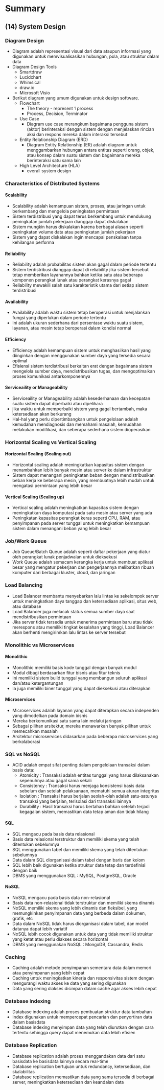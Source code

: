 # Summary

## (14) System Design

### Diagram Design
- Diagram adalah representasi visual dari data ataupun informasi yang digunakan untuk memvisualisasikan hubungan, pola, atau struktur dalam data
- Diagram Design Tools
    - Smartdraw
    - Lucidchart
    - Whimsical
    - draw.io 
    - Microsoft Visio 
- Berikut diagram yang umum digunakan untuk design software.
    - Flowchart
        - The theory - represent 1 process
        - Process, Decision, Terminator
    - Use Case
        - Diagram use case merangkum bagaimana pengguna sistem (aktor) berinteraksi dengan sistem dengan menjelaskan rincian aksi dan respons mereka dalam interaksi tersebut
    - Entity Relationship Diagram (ERD)
        - Diagram Entity Relationship (ER) adalah diagram untuk menggambarkan hubungan antara entitas seperti orang, objek, atau konsep dalam suatu sistem dan bagaimana mereka berinteraksi satu sama lain
    - High Level Architecture (HLA)
        - overall system design

### Characteristics of Distributed Systems

#### Scalability
- Scalability adalah kemampuan sistem, proses, atau jaringan untuk berkembang dan mengelola peningkatan permintaan
- Sistem terdistribusi yang dapat terus berkembang untuk mendukung peningkatan jumlah pekerjaan dianggap dapat diskalakan
- Sistem mungkin harus diskalakan karena berbagai alasan seperti peningkatan volume data atau peningkatan jumlah pekerjaan
- Sistem yang dapat diskalakan ingin mencapai penskalaan tanpa kehilangan performa

#### Reliability
- Reliability adalah probabilitas sistem akan gagal dalam periode tertentu
- Sistem terdistribusi dianggap dapat di reliability jika sistem tersebut tetap memberikan layanannya bahkan ketika satu atau beberapa komponen perangkat lunak atau perangkat kerasnya gagal
- Reliability mewakili salah satu karakteristik utama dari setiap sistem terdistribusi

#### Availability
- Availability adalah waktu sistem tetap beroperasi untuk menjalankan fungsi yang diperlukan dalam periode tertentu
- Ini adalah ukuran sederhana dari persentase waktu suatu sistem, layanan, atau mesin tetap beroperasi dalam kondisi normal

#### Efficiency
- Efficiency adalah kemampuan sistem untuk menghasilkan hasil yang diinginkan dengan menggunakan sumber daya yang tersedia secara optimal
- Efisiensi sistem terdistribusi berkaitan erat dengan bagaimana sistem mengelola sumber daya, mendistribusikan tugas, dan mengoptimalkan proses komunikasi antarkomponennya

#### Serviceaility or Manageability
- Serviceaility or Manageability adalah kesederhanaan dan kecepatan suatu sistem dapat diperbaiki atau dipelihara
- jika waktu untuk memperbaiki sistem yang gagal bertambah, maka ketersediaan akan berkurang
- Hal-hal yang perlu dipertimbangkan untuk pengelolaan adalah kemudahan mendiagnosis dan memahami masalah, kemudahan melakukan modifikasi, dan seberapa sederhana sistem dioperasikan

### Horizontal Scaling vs Vertical Scaling

#### Horizontal Scaling (Scaling out)
- Horizontal scaling adalah meningkatkan kapasitas sistem dengan menambahkan lebih banyak mesin atau server ke dalam infrastruktur 
- Sistem dapat menangani peningkatan beban dengan mendistribusikan beban kerja ke beberapa mesin, yang membuatnya lebih mudah untuk mengatasi permintaan yang lebih besar

#### Vertical Scaling (Scaling up)
- Vertical scaling adalah meningkatkan kapasitas sistem dengan meningkatkan daya komputasi pada satu mesin atau server yang ada
- Peningkatan kapasitas perangkat keras seperti CPU, RAM, atau penyimpanan pada server tunggal untuk meningkatkan kemampuan sistem dalam menangani beban yang lebih besar

### Job/Work Queue
- Job Queue/Batch Queue adalah seperti daftar pekerjaan yang diatur oleh perangkat lunak penjadwalan untuk dieksekusi
- Work Queue adalah semacam kerangka kerja untuk membuat aplikasi besar yang mengatur pekerjaan dan pengerjaannya melibatkan ribuan komputer dari berbagai kluster, cloud, dan jaringan

### Load Balancing
- Load Balancer membantu menyebarkan lalu lintas ke sekelompok server untuk meningkatkan daya tanggap dan ketersediaan aplikasi, situs web, atau database
- Load Balancer juga melacak status semua sumber daya saat mendistribusikan permintaan
- Jika server tidak tersedia untuk menerima permintaan baru atau tidak merespons atau memiliki tingkat kesalahan yang tinggi, Load Balancer akan berhenti mengirimkan lalu lintas ke server tersebut

### Monolithic vs Microservices
#### Monolithic
- Monolithic memiliki basis kode tunggal dengan banyak modul
- Modul dibagi berdasarkan fitur bisnis atau fitur teknis
- Ini memiliki sistem build tunggal yang membangun seluruh aplikasi dan/atau ketergantungan
- Ia juga memiliki biner tunggal yang dapat dieksekusi atau diterapkan

#### Microservices
- Microservices adalah layanan yang dapat diterapkan secara independen yang dimodelkan pada domain bisnis
- Mereka berkomunikasi satu sama lain melalui jaringan
- Sebagai pilihan arsitektur, mereka menawarkan banyak pilihan untuk memecahkan masalah 
- Arsitektur microservices didasarkan pada beberapa microservices yang berkolaborasi

### SQL vs NoSQL
- ACID adalah empat sifat penting dalam pengelolaan transaksi dalam basis data:
    - Atomicity : Transaksi adalah entitas tunggal yang harus dilaksanakan sepenuhnya atau gagal sama sekali
    - Consistency : Transaksi harus menjaga konsistensi basis data sebelum dan setelah pelaksanaan, mematuhi semua aturan integritas
    - Isolation : Transaksi harus berjalan seolah-olah adalah satu-satunya transaksi yang berjalan, terisolasi dari transaksi lainnya
    - Durability : Hasil transaksi harus bertahan bahkan setelah terjadi kegagalan sistem, memastikan data tetap aman dan tidak hilang

#### SQL
- SQL mengacu pada basis data relasional
- Basis data relasional terstruktur dan memiliki skema yang telah ditentukan sebelumnya
- SQL menggunakan tabel dan memiliki skema yang telah ditentukan sebelumnya
- Data dalam SQL diorganisasi dalam tabel dengan baris dan kolom
- SQL lebih baik digunakan ketika struktur data tetap dan terdefinisi dengan baik
- DBMS yang menggunakan SQL : MySQL, PostgreSQL, Oracle

#### NoSQL
- NoSQL mengacu pada basis data non-relasional
- Basis data non-relasional tidak terstruktur dan memiliki skema dinamis
- NoSQL memiliki skema yang lebih dinamis dan fleksibel, yang memungkinkan penyimpanan data yang berbeda dalam dokumen, grafik, etc
- Data dalam NoSQL tidak harus diorganisasi dalam tabel, dan model datanya dapat lebih variatif
- NoSQL lebih cocok digunakan untuk data yang tidak memiliki struktur yang ketat atau perlu diakses secara horizontal
- DBMS yang menggunakan NoSQL : MongoDB, Cassandra, Redis

### Caching
- Caching adalah metode penyimpanan sementara data dalam memori atau penyimpanan yang lebih cepat
- Caching untuk meningkatkan kinerja dan responsivitas sistem dengan mengurangi waktu akses ke data yang sering digunakan
- Data yang sering diakses disimpan dalam cache agar akses lebih cepat

### Database Indexing
- Database indexing adalah proses pembuatan struktur data tambahan
- Index digunakan untuk mempercepat pencarian dan penyortiran data dalam basisdata
- Database indexing menyimpan data yang telah diurutkan dengan cara tertentu sehingga query dapat menemukan data lebih efisien

### Database Replication
- Database replication adalah proses menggandakan data dari satu basisdata ke basisdata lainnya secara real-time 
- Database replication bertujuan untuk redundancy, ketersediaan, dan skalabilitas
- Database replication memastikan data yang sama tersedia di berbagai server, meningkatkan ketersediaan dan keandalan data
